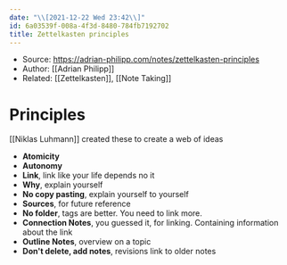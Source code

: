 ```yaml
---
date: "\\[2021-12-22 Wed 23:42\\]"
id: 6a03539f-008a-4f3d-8480-784fb7192702
title: Zettelkasten principles
---
```


- Source: <https://adrian-philipp.com/notes/zettelkasten-principles>
- Author: [[Adrian Philipp]]
- Related: [[Zettelkasten]], [[Note Taking]]

# Principles

[[Niklas Luhmann]] created these to create a web of ideas

- **Atomicity**
- **Autonomy**
- **Link**, link like your life depends no it
- **Why**, explain yourself
- **No copy pasting**, explain yourself to yourself
- **Sources**, for future reference
- **No folder**, tags are better. You need to link more.
- **Connection Notes**, you guessed it, for linking. Containing information about the link
- **Outline Notes**, overview on a topic
- **Don't delete, add notes**, revisions link to older notes
